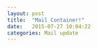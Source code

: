 ```yaml
---
layout: post
title:  "Mail Container!"
date:   2015-07-27 10:04:22
categories: Mail update
---
```


